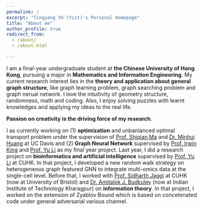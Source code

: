 ```yaml
---
permalink: /
excerpt: "Tingyang YU (Yist)'s Personal Homepage"
title: "About me"
author_profile: true
redirect_from: 
  - /about/
  - /about.html

---
```


I am a final-year undergraduate student at **the Chinese University of Hong Kong**, pursuing a major in **Mathematics and Information Engineering**. My current research interest lies in the **theory and application about general graph structure**, like graph learning problem, graph searching problem and graph nerual network. I love the intuitivity of geometry structure, randomness, math and coding. Also, I enjoy solving  puzzles with learnt knowledges and applying my ideas to the real life. 

**Passion on creativity is the driving force of my research**.

I as currently working on (1) **optimization** and unbanlanced optimal transport problem under the supervision of [Prof. Shiqian Ma](https://www.math.ucdavis.edu/~sqma/) and [Dr. Minhui Huang](https://mhhuang95.github.io/) at UC Davis and (2) **Graph Neural Network** supervised by [Prof. Irwin King](https://www.cse.cuhk.edu.hk/irwin.king/home) and [Prof. Yu Li](https://liyu95.com/) as my final year project. Last year, I did a research project on **bioinformatics and artificial intelligence** supervised by [Prof. Yu Li](https://liyu95.com/) at CUHK. In that project, I developed a new random walk strategy on heterogeneous graph featured GNN to integrate multi-omics data at the single-cell level. Before that, I worked with [Prof. Sidharth Jaggi](https://research-information.bris.ac.uk/en/persons/sidharth-sid-jaggi) at CUHK (now at University of Bristol) and [Dr. Amitalok J. Budkuley](http://www.facweb.iitkgp.ac.in/~amitalok/) (now at Indian Institute of Technology Kharagpur) on **information theory**. In that project, I worked on the extension of Zyablov Bound which is based on concetenated code under general adversarial various channel.


